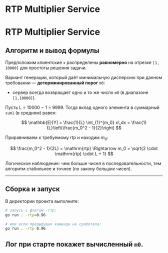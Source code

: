 # RTP Multiplier Service
# RTP Multiplier Service

## Алгоритм и вывод формулы
Предположим клиентские `x` распределены **равномерно** на отрезке `[1, 10000]` для простоты решения задачи.

Вариант генерации, который даёт минимальную дисперсию при данном требовании — **детерминированный порог** `m0`:
- сервер всегда возвращает одно и то же число `m0` (в диапазоне `[1,10000]`).

Пусть L = 10000 − 1 = 9999. Тогда вклад одного элемента в суммарный `sum1` (в среднем) равен:

$$
\mathbb{E}[Y] = \frac{1}{L} \int_{1}^{m_0} x\,dx = \frac{1}{L}\left(\frac{m_0^2 - 1}{2}\right)
$$

Приравниваем к требуемому $\mathrm{rtp}$ и находим $m_0$:

$$
\frac{m_0^2 - 1}{2L} = \mathrm{rtp} \Rightarrow m_0 = \sqrt{2 \cdot \mathrm{rtp} \cdot L + 1}
$$

Логическое наблюдение: чем больше чисел в последовательности, тем алгоритм стабильнее и точнее (по закону больших чисел).

---

## Сборка и запуск
В директории проекта выполните:

```bash
# запуск с флагом -rtp:
go run . -rtp=0.96

# или если предыдущая команда не сработала:
go run . -rtp 0.96
```
Лог при старте покажет вычисленный `m0`.
---
